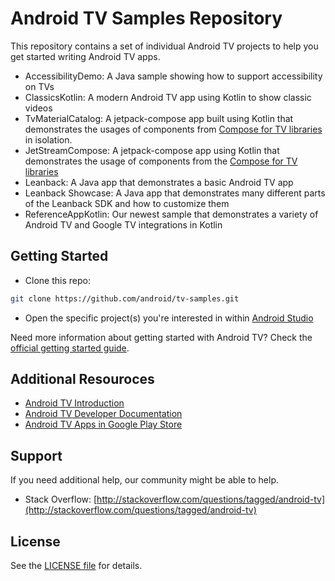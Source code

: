 Android TV Samples Repository
=============================

This repository contains a set of individual Android TV projects to help you get started writing Android TV apps.

- AccessibilityDemo: A Java sample showing how to support accessibility on TVs
- ClassicsKotlin: A modern Android TV app using Kotlin to show classic videos
- TvMaterialCatalog: A jetpack-compose app built using Kotlin that demonstrates the usages of components from [Compose for TV libraries](https://developer.android.com/jetpack/androidx/releases/tv) in isolation.
- JetStreamCompose: A jetpack-compose app using Kotlin that demonstrates the usage of components from the [Compose for TV libraries](https://developer.android.com/jetpack/androidx/releases/tv)
- Leanback: A Java app that demonstrates a basic Android TV app
- Leanback Showcase: A Java app that demonstrates many different parts of the Leanback SDK and how to customize them
- ReferenceAppKotlin: Our newest sample that demonstrates a variety of Android TV and Google TV integrations in Kotlin

## Getting Started

- Clone this repo:

```sh
git clone https://github.com/android/tv-samples.git
```

- Open the specific project(s) you're interested in within [Android Studio][studio]

Need more information about getting started with Android TV? Check the [official getting started guide][getting-started].

## Additional Resouroces

- [Android TV Introduction](http://www.android.com/tv/)
- [Android TV Developer Documentation](http://developer.android.com/tv)
- [Android TV Apps in Google Play Store][store-apps]

## Support

If you need additional help, our community might be able to help.

- Stack Overflow: [http://stackoverflow.com/questions/tagged/android-tv](http://stackoverflow.com/questions/tagged/android-tv)

## License

See the [LICENSE file][license] for details.

[studio]: https://developer.android.com/tools/studio/index.html
[getting-started]: https://developer.android.com/training/tv/start/start.html
[store-apps]: https://play.google.com/store/apps/collection/promotion_3000e26_androidtv_apps_all
[license]: LICENSE
